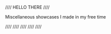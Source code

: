 //// HELLO THERE ////

Miscellaneous showcases I made in my free time

 ////  ////  ////  ////  ////
